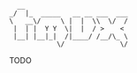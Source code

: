       __                           
    _/  |_  _____   __ __ ___  ___ 
    \   __\/     \ |  |  \\  \/  / 
     |  | |  Y Y  \|  |  / >    <  
     |__| |__|_|  /|____/ /__/\_ \ 
                \/              \/ 

TODO
